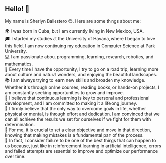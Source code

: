 ## Hello! 👋 
My name is Sherlyn Ballestero 😊. Here are some things about me:

🌍 I was born in Cuba, but I am currently living in New Mexico, USA.  
🎓 I started my studies at the University of Havana, where I began to love this field. 
I am now continuing my education in Computer Science at Park University.  
💻 I am passionate about programming, learning, research, robotics, and mathematics.  
🚗 Every time I have the opportunity, I try to go on a road trip, learning more about culture and natural wonders,
and enjoying the beautiful landscapes.  
📚 I am always trying to learn new skills and broaden my knowledge. Whether it's through online courses, reading books, 
or hands-on projects, I am constantly seeking opportunities to grow and improve.  
🌱 I believe that continuous learning is key to personal and professional development, and I am committed to making it a lifelong journey.  
💪 I firmly believe that the only way to overcome goals in life, whether physical or mental, is through effort and dedication.
I am convinced that we can all achieve the results we set for ourselves if we fight for them with determination.  
🎯 For me, it is crucial to set a clear objective and move in that direction, knowing that making mistakes is a fundamental part of the process.  
🤖 In fact, I consider failure to be one of the best things that can happen to us because,
just like in reinforcement learning in artificial intelligence, errors and failed attempts are essential 
to improve and optimize our performance over time.

